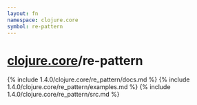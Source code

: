 ```yaml
---
layout: fn
namespace: clojure.core
symbol: re-pattern
---
```


# [clojure.core](../)/re-pattern

{% include 1.4.0/clojure.core/re_pattern/docs.md %}
{% include 1.4.0/clojure.core/re_pattern/examples.md %}
{% include 1.4.0/clojure.core/re_pattern/src.md %}

